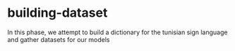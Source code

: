 # building-dataset
In this phase, we attempt to build a dictionary for the tunisian sign language and gather datasets for our models
